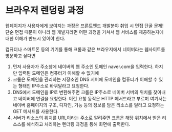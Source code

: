# 브라우저 렌덩링 과정

웹페이지가 사용자에게 보여지는 과정은 프론트엔드 개발분야 취업 시 면접 단골 문제!
단순 면접 때문이 아니라 웹 개발자라면 어떤 과정을 거쳐서 웹 서비스를 제공하는지에 대한 이해가 반드시 있어야 한다.

컴퓨터나 스마트폰 등의 기기를 통해 크롬과 같은 브라우저에서 네이버라는 웹사이트를 방문하고 싶다면

1) 먼저 사용자가 주소창에 네이버의 웹 주소인 도메인 naver.com을 입력한다.
하지만 입력된 도메인은 컴퓨터가 이해할 수 없기에
2) 크롬은 도메인을 관리하는 저장소인 DNS 서버에 도메인을 컴퓨터가 이해할 수 있는 형태인 IP주소로 바꿔달라고 요청한다.
3) DNS에서 도메인을 IP로 변환해주면 크롬은 IP주소로 네이버 서버의 위치를 찾아내고 네이버에 연결을 요청한다.
이런 요청 동작은 HTTP 메서드라고 부르며 여기서는 네이버 홈페이지의 구조, 디자인, 기능 등의 정보를 담은 리소스를 달라고 요청하는 GET 메서드를 사용한다.
4) 서버가 리소스의 위치를 URL이라는 주소로 알려주면 크롬은 해당 위치에서 받은 리소스를 해석하고 처리하는 렌더링 과정을 통해 화면에 출력한다.
